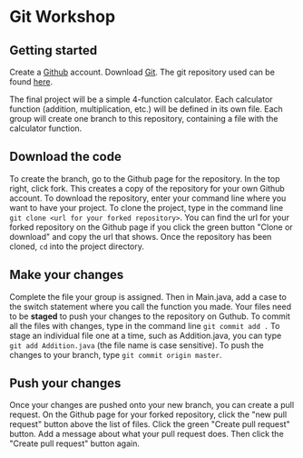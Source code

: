 ﻿
# Git Workshop

## Getting started
Create a [Github](https://www.github.com) account.
Download [Git](https://git-scm.com/downloads).
The git repository used can be found [here](https://github.com/ufssd/GitWorkshop).

The final project will be a simple 4-function calculator. Each calculator function (addition, multiplication, etc.) will be defined in its own file. 
Each group will create one branch to this repository, containing a file with the calculator function.

## Download the code
To create the branch, go to the Github page for the repository. In the top right, click fork. This creates a copy of the repository for your own Github account. To download the repository, enter your command line where you want to have your project. To clone the project, type in the command line `git clone <url for your forked repository>`. You can find the url for your forked repository on the Github page if you click the green button "Clone or download" and copy the url that shows. Once the repository has been cloned, `cd` into the project directory.

## Make your changes
Complete the file your group is assigned. Then in Main.java, add a case to the switch statement where you call the function you made. 
Your files need to be **staged** to push your changes to the repository on Guthub. To commit all the files with changes, type in the command line `git commit add .` To stage an individual file one at a time, such as Addition.java, you can type `git add Addition.java` (the file name is case sensitive). To push the changes to your branch, type `git commit origin master`.

## Push your changes
Once your changes are pushed onto your new branch, you can create a pull request. On the Github page for your forked repository, click the "new pull request" button above the list of files. Click the green "Create pull request" button. Add a message about what your pull request does. Then click the "Create pull request" button again. 
